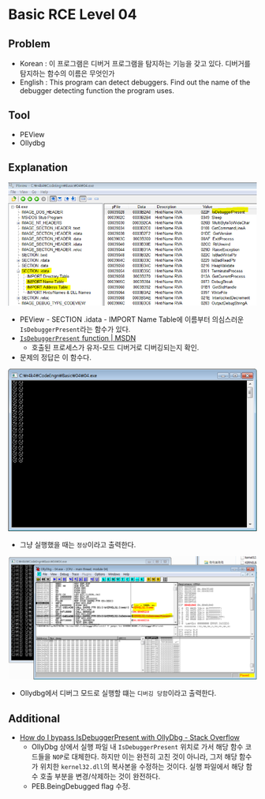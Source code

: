 # Basic RCE Level 04

## Problem
* Korean : 
이 프로그램은 디버거 프로그램을 탐지하는 기능을 갖고 있다. 디버거를 탐지하는 함수의 이름은 무엇인가 
* English : 
This program can detect debuggers. Find out the name of the debugger detecting function the program uses. 

## Tool
* PEView
* Ollydbg

## Explanation
![](./1.PNG?raw=true)
* PEView - SECTION .idata - IMPORT Name Table에 이름부터 의심스러운 `IsDebuggerPresent`라는 함수가 있다.
* [`IsDebuggerPresent` function | MSDN](https://msdn.microsoft.com/en-us/library/windows/desktop/ms680345.aspx)
	- 호출된 프로세스가 유저-모드 디버거로 디버깅되는지 확인.
* 문제의 정답은 이 함수다.

![](./2.PNG?raw=true)
* 그냥 실행했을 때는 `정상`이라고 출력한다.

![](./3.PNG?raw=true)
* Ollydbg에서 디버그 모드로 실행할 떄는 `디버깅 당함`이라고 출력한다.

## Additional
* [How do I bypass IsDebuggerPresent with OllyDbg - Stack Overflow](https://stackoverflow.com/questions/10330147/how-do-i-bypass-isdebuggerpresent-with-ollydbg)
	- OllyDbg 상에서 실행 파일 내 `IsDebuggerPresent` 위치로 가서 해당 함수 코드들을 `NOP`로 대체한다. 하지만 이는 완전히 고친 것이 아니라, 그저 해당 함수가 위치한 `kernel32.dll`의 복사본을 수정하는 것이다. 실행 파일에서 해당 함수 호출 부분을 변경/삭제하는 것이 완전하다.
	- PEB.BeingDebugged flag 수정.